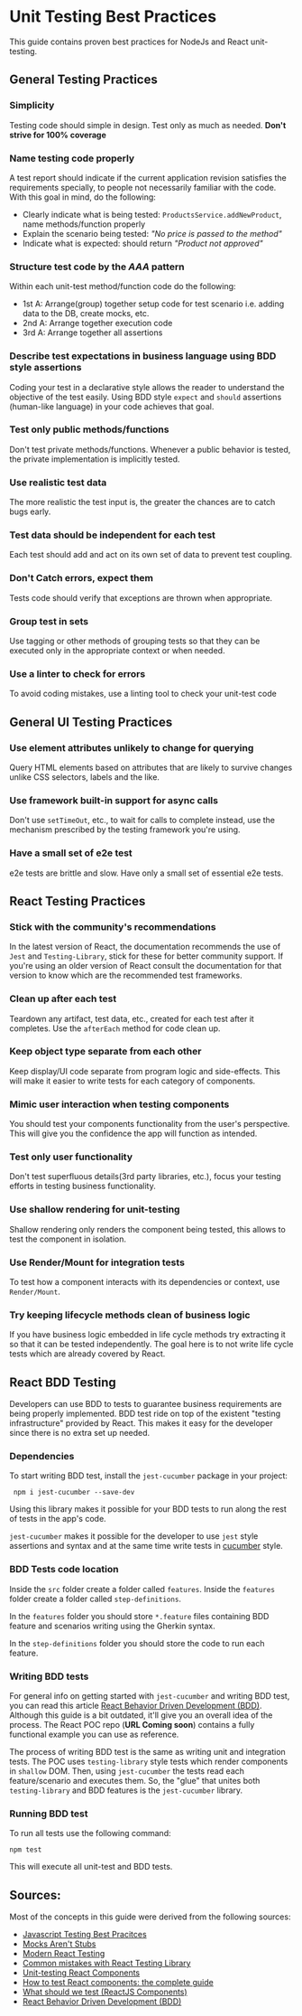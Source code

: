 # Unit Testing Best Practices
This guide contains proven best practices for NodeJs and React unit-testing.
## General Testing Practices

### Simplicity
Testing code should simple in design. Test only as much as needed. **Don't strive for 100% coverage**

### Name testing code properly
A test report should indicate if the current application revision satisfies the requirements specially, to people not necessarily familiar with the code.
With this goal in mind, do the following:
- Clearly indicate what is being tested: `ProductsService.addNewProduct`, name methods/function properly
- Explain the scenario being tested: *"No price is passed to the method"*
- Indicate what is expected: should return *"Product not approved"*

### Structure test code by the *AAA* pattern
Within each unit-test method/function code do the following: 
- 1st A: Arrange(group) together setup code for test scenario i.e. adding data to the DB, create mocks, etc.
- 2nd A: Arrange together execution code
- 3rd A: Arrange together all assertions 

### Describe test expectations in business language using BDD style assertions
Coding your test in a declarative style allows the reader to understand the objective of the test easily. Using BDD style `expect` and `should` assertions (human-like language) in your code achieves that goal. 

### Test only public methods/functions
Don't test private methods/functions. Whenever a public behavior is tested, the private implementation is implicitly tested.

### Use realistic test data
The more realistic the test input is, the greater the chances are to catch bugs early.

### Test data should be independent for each test
Each test should add and act on its own set of data to prevent test coupling. 

### Don't Catch errors, expect them
Tests code should verify that exceptions are thrown when appropriate.

### Group test in sets
Use tagging or other methods of grouping tests so that they can be executed only in the appropriate context or when needed.

### Use a linter to check for errors
To avoid coding mistakes, use a linting tool to check your unit-test code 

## General UI Testing Practices

### Use element attributes unlikely to change for querying
Query HTML elements based on attributes that are likely to survive changes unlike CSS selectors, labels and the like.

### Use framework built-in support for async calls
Don't use `setTimeOut`, etc., to wait for calls to complete instead, use the mechanism prescribed by the testing framework you're using.

### Have a small set of  e2e test
e2e tests are brittle and slow. Have only a small set of essential e2e tests. 


## React Testing Practices

### Stick with the community's recommendations
In the latest version of React, the documentation recommends the use of `Jest` and `Testing-Library`, stick for these for better community support. If you're using an older version of React consult the documentation for that version to know which are the recommended test frameworks.

### Clean up after each test
Teardown any artifact, test data, etc., created for each test after it completes. Use the `afterEach` method for code clean up.

### Keep object type separate from each other
Keep display/UI code separate from program logic and side-effects. This will make it easier to write tests for each category of components.

### Mimic user interaction when testing components
You should test your components functionality from the user's perspective. This will give you the confidence the app will function as intended.

### Test only user functionality
Don't test superfluous details(3rd party libraries, etc.), focus your testing efforts in testing business functionality.

### Use shallow rendering for unit-testing
Shallow rendering only renders the component being tested, this allows to test the component in isolation.

### Use Render/Mount for integration tests
To test how a component interacts with its dependencies or context, use `Render/Mount`.

### Try keeping lifecycle methods clean of business logic
If you have business logic embedded in life cycle methods try extracting it so that it can be tested independently. The goal here is to not write life cycle tests which are already covered by React.


## React BDD Testing 
Developers can use BDD to tests to guarantee business requirements are being properly implemented. BDD test ride on top of the existent "testing infrastructure" provided by React. This makes it easy for the developer since there is no extra set up needed.

### Dependencies
To start writing BDD test, install the `jest-cucumber` package in your project:

``` npm i jest-cucumber --save-dev```

Using this library makes it possible for your BDD tests to run along the rest of tests in the app's code.

`jest-cucumber` makes it possible for the developer to use `jest` style assertions and syntax and at the same time write tests in [cucumber](https://cucumber.io) style. 


### BDD Tests code location
Inside the `src` folder create a folder called `features`. Inside the `features` folder create a folder called `step-definitions`.

In the `features` folder you should store `*.feature` files containing BDD feature and scenarios writing using the Gherkin syntax.

In the `step-definitions` folder you should store the code to run each feature. 

### Writing BDD tests
For general info on getting started with `jest-cucumber` and writing BDD test, you can read this article [React Behavior Driven Development (BDD)](https://codeburst.io/react-behavior-driven-development-bdd-535afd364e5f).
Although this guide is a bit outdated, it'll give you an overall idea of the process. The React POC repo (**URL Coming soon**) contains a fully functional example you can use as reference.

The process of writing BDD test is the same as writing unit and integration tests.  The POC uses `testing-library` style tests which render components in `shallow` DOM. Then, using `jest-cucumber` the tests read each feature/scenario and executes them.
So, the "glue" that unites both `testing-library` and BDD features is the `jest-cucumber` library. 
 
### Running BDD test
To run all tests use the following command:

```npm test```

This will execute all unit-test and BDD tests.

## Sources:
Most of the concepts in this guide were derived from the following sources:
- [Javascript Testing Best Pracitces](https://github.com/goldbergyoni/javascript-testing-best-practices/)
- [Mocks Aren't Stubs](https://martinfowler.com/articles/mocksArentStubs.html)
- [Modern React Testing](https://blog.sapegin.me/all/react-testing-1-best-practices/)
- [Common mistakes with React Testing Library](https://kentcdodds.com/blog/common-mistakes-with-react-testing-library)
- [Unit-testing React Components](https://medium.com/javascript-scene/unit-testing-react-components-aeda9a44aae2)
- [How to test React components: the complete guide](https://www.freecodecamp.org/news/testing-react-hooks/)
- [What should we test (ReactJS Components)](https://hackernoon.com/what-should-we-test-reactjs-components-647ded674928)
- [React Behavior Driven Development (BDD)](https://codeburst.io/react-behavior-driven-development-bdd-535afd364e5f)

